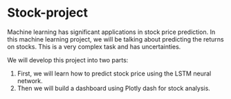 # Stock-project
Machine learning has significant applications in stock price prediction. In this machine learning project, we will be talking about predicting the returns on stocks. This is a very complex task and has uncertainties.

We will develop this project into two parts:

1. First, we will learn how to predict stock price using the LSTM neural network.
2. Then we will build a dashboard using Plotly dash for stock analysis.
